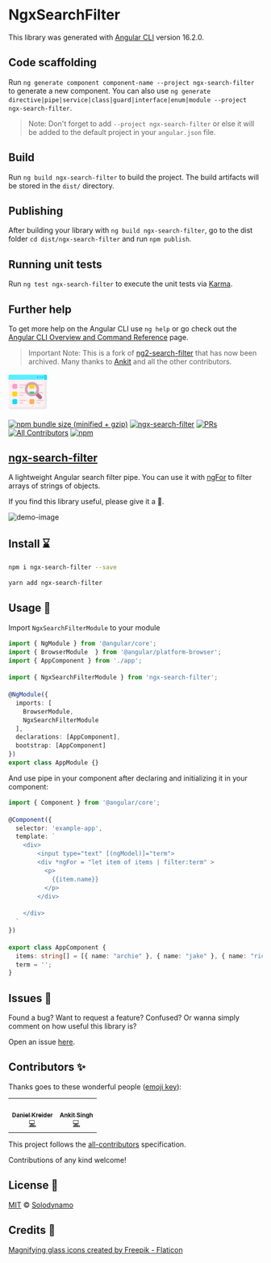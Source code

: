 # NgxSearchFilter

This library was generated with [Angular CLI](https://github.com/angular/angular-cli) version 16.2.0.

## Code scaffolding

Run `ng generate component component-name --project ngx-search-filter` to generate a new component. You can also use `ng generate directive|pipe|service|class|guard|interface|enum|module --project ngx-search-filter`.
> Note: Don't forget to add `--project ngx-search-filter` or else it will be added to the default project in your `angular.json` file. 

## Build

Run `ng build ngx-search-filter` to build the project. The build artifacts will be stored in the `dist/` directory.

## Publishing

After building your library with `ng build ngx-search-filter`, go to the dist folder `cd dist/ngx-search-filter` and run `npm publish`.

## Running unit tests

Run `ng test ngx-search-filter` to execute the unit tests via [Karma](https://karma-runner.github.io).

## Further help

To get more help on the Angular CLI use `ng help` or go check out the [Angular CLI Overview and Command Reference](https://angular.io/cli) page.
> Important Note: This is a fork of [ng2-search-filter](https://github.com/solodynamo/ng2-search-filter) that has now been archived. Many thanks to [Ankit](https://github.com/solodynamo) and all the other contributors.

<img width="15%" height="15%" src="https://raw.githubusercontent.com/dkreider/ngx-search-filter/main/logo.png">
<br />

[![npm bundle size (minified + gzip)](https://img.shields.io/bundlephobia/minzip/ngx-search-filter)](https://bundlephobia.com/result?p=ngx-search-filter``)
[![ngx-search-filter](https://github.com/dkreider/ngx-search-filter/workflows/ngx-search-filter/badge.svg)](https://github.com/dkreider/ngx-search-filter/actions/workflows/main.yml)
[![PRs](https://img.shields.io/badge/PRs-welcome-brightgreen.svg?style=flat-square)]()
[![All Contributors](https://img.shields.io/badge/all_contributors-2-orange.svg?style=flat-square)](#contributors-)
[![npm](https://img.shields.io/npm/l/express.svg?maxAge=2592000)](https://github.com/dkreider/ngx-search-filter/blob/main/LICENSE)


## [ngx-search-filter](https://www.npmjs.com/package/ngx-search-filter)

A lightweight Angular search filter pipe. You can use it with [ngFor](https://angular.io/api/common/NgFor) to filter arrays of strings of objects.

If you find this library useful, please give it a 🌟.

![demo-image](https://i.imgur.com/dI5Mzvq.gif)


## Install ⌛️

```bash
npm i ngx-search-filter --save
```
```bash
yarn add ngx-search-filter 
```
## Usage 🧲

Import `NgxSearchFilterModule` to your module

```typescript
import { NgModule } from '@angular/core';
import { BrowserModule  } from '@angular/platform-browser';
import { AppComponent } from './app';

import { NgxSearchFilterModule } from 'ngx-search-filter';

@NgModule({
  imports: [
    BrowserModule, 
    NgxSearchFilterModule
  ],
  declarations: [AppComponent],
  bootstrap: [AppComponent]
})
export class AppModule {}
```

And use pipe in your component after declaring and initializing it in your component:

```typescript
import { Component } from '@angular/core';

@Component({
  selector: 'example-app',
  template: `
    <div>
        <input type="text" [(ngModel)]="term">
        <div *ngFor = "let item of items | filter:term" >
          <p>
            {{item.name}}
          </p>
        </div>

    </div>  
  `
})

export class AppComponent {
  items: string[] = [{ name: "archie" }, { name: "jake" }, { name: "richard" }];
  term = '';
}
```

## Issues 🐛

Found a bug? Want to request a feature? Confused? Or wanna simply comment on how useful this library is? 

Open an issue [here](https://github.com/dkreider/ngx-search-filter/issues).


## Contributors ✨

Thanks goes to these wonderful people ([emoji key](https://allcontributors.org/docs/en/emoji-key)):

<!-- ALL-CONTRIBUTORS-LIST:START - Do not remove or modify this section -->
<!-- prettier-ignore-start -->
<!-- markdownlint-disable -->
<table>
  <tr>
    <td align="center"><a href="https://www.danielk.tech/"><img src="https://avatars.githubusercontent.com/u/11043868?v=4" width="100px;" alt=""/><br /><sub><b>Daniel Kreider</b></sub></a><br /><a href="https://github.com/dkreider/ngx-search-filter/commits?author=dkreider" title="Code">💻</a></td>
    <td align="center"><a href="https://github.com/solodynamo"><img src="https://avatars.githubusercontent.com/u/17698714?v=4" width="100px;" alt=""/><br /><sub><b> Ankit Singh </b></sub></a><br /><a href="https://github.com/solodynamo/ng2-search-filter" title="Code">💻</a></td>  
  </tr>
</table>

<!-- markdownlint-restore -->
<!-- prettier-ignore-end -->

<!-- ALL-CONTRIBUTORS-LIST:END -->

This project follows the [all-contributors](https://github.com/all-contributors/all-contributors) specification.

Contributions of any kind welcome!

## License 📜

[MIT](https://tldrlegal.com/license/mit-license) © [Solodynamo](https://github.com/solodynamo/ng2-search-filter)

## Credits 🧸

<a href="https://www.flaticon.com/free-icons/magnifying-glass" title="magnifying glass icons">Magnifying glass icons created by Freepik - Flaticon</a>